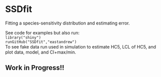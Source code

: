 # SSDfit
Fitting a species-sensitivity distribution and estimating error.  

See code for examples but also run:  
`library("shiny")`  
`runGitHub("SSDfit","eastandrew")`  
To see fake data run used in simulation to estimate HC5, LCL of HC5, and plot data, model, and CI+max/min.  


## Work in Progress!!
